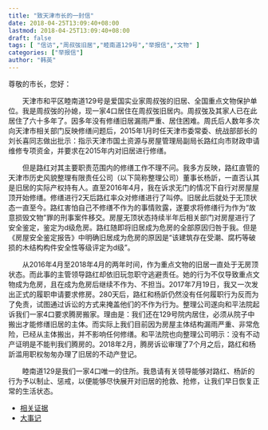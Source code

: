 ```yaml
---
title: "致天津市长的一封信"
date: 2018-04-25T13:09:40+08:00
lastmod: 2018-04-25T13:09:40+08:00
draft: false
tags: [ "信访","周叔弢旧居","睦南道129号","举报信","文物" ]
categories: ["举报信"]
author: "韩英"
---
```


尊敬的市长，您好：

&emsp;&emsp;天津市和平区睦南道129号是爱国实业家周叔弢的旧居、全国重点文物保护单位。我是周叔弢的孙媳，现一家4口居住在周叔弢旧居内。周叔弢及其家人已在此居住了六十多年了。因多年没有修缮旧居漏雨严重、居住困难。周氏后人数年多次向天津市相关部门反映修缮问题后，2015年1月时任天津市委常委、统战部部长的刘长喜同志做出批示：指示天津市国土资源与房屋管理局副局长路红向市财政申请维修专项资金，并要求在2015年内对旧居进行修缮。

&emsp;&emsp;但是路红对其主要职责范围内的修缮工作不理不问。我多方反映，路红直管的天津市历史风貌整理有限责任公司（以下简称整理公司）董事长杨訢，一直否认其是旧居的实际产权持有人。直至2016年4月，我在诉求无门的情况下自行对房屋屋顶开始修缮。修缮进行2天后路红率众对修缮进行了叫停。旧居此后就处于无顶状态一直至今。路红害怕自己不修缮不作为的事情败露，遂要求将修缮行为作为“故意损毁文物”罪的刑事案件移交。房屋无顶状态持续半年后相关部门对房屋进行了安全鉴定，鉴定为d级危房。路红随即将旧居成为危房的全部原因归咎于我。但是《房屋安全鉴定报告》中明确旧居成为危房的原因是“该建筑存在受潮、腐朽等破损的木结构构件安全性等级评定为d级”。

&emsp;&emsp;从2016年4月至2018年4月的两年时间，作为重点文物的旧居一直处于无房顶状态。而此事的主管领导路红却依旧玩忽职守逃避责任。她的行为不仅导致重点文物成为危房，且在成为危房后继续不作为、不担当。2017年7月19日，我又一次发出正式的履职申请要求修房。280天后，路红和杨訢仍然没有任何履职行为反而为了免责，试图通过诉讼的方式来掩盖他们的不作为行为。整理公司遂向和平法院起诉我们一家4口要求腾房搬家。理由是：我们还在129号院内居住，必须从院子中搬出才能修缮旧居的主体。而实际上我们目前因为房屋主体结构漏雨严重、非常危险，已经从主体搬出，并不影响任何修缮。和平法院也向整理公司明示：没有不动产证明是不能判我们腾房的。2018年2月，腾房诉讼审理了7个月之后，路红和杨訢滥用职权匆匆办理了旧居的不动产登记。

&emsp;&emsp;睦南道129是我们一家4口唯一的住所。我恳请有关领导能够对路红、杨訢的行为予以制止、惩戒，以便能够尽快展开对旧居的抢救、抢修，让我们早日恢复正常的生活状态。

* [相关证据](http://zhoushutao.cn/post/evidences/)
* [大事记](http://zhoushutao.cn/post/timeline/)